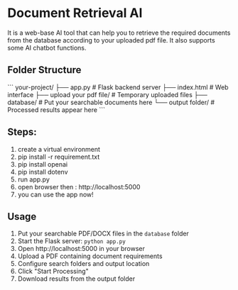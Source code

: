 # Document Retrieval AI
It is a web-base AI tool that can help you to retrieve the required documents from the database according to your uploaded pdf file. It also supports some AI chatbot functions.


## Folder Structure
\`\`\`
your-project/
├── app.py                          # Flask backend server
├── index.html                      # Web interface
├── upload your pdf file/           # Temporary uploaded files
├── database/                       # Put your searchable documents here
└── output folder/                  # Processed results appear here
\`\`\`

## Steps:
1. create a virtual environment
2. pip install -r requirement.txt
3. pip install openai
4. pip install dotenv
5. run app.py
6. open browser then : http://localhost:5000
7. you can use the app now!

## Usage
1. Put your searchable PDF/DOCX files in the `database` folder
2. Start the Flask server: `python app.py`
3. Open http://localhost:5000 in your browser
4. Upload a PDF containing document requirements
5. Configure search folders and output location
6. Click "Start Processing"
7. Download results from the output folder

